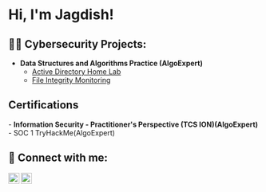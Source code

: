 <h1>Hi, I'm Jagdish! </h1>

<h2>👨‍💻 Cybersecurity Projects:</h2>

- <b>Data Structures and Algorithms Practice (AlgoExpert)</b>
  - [Active Directory Home Lab](https://github.com/jagdish91/LABURL)
  - [File Integrity Monitoring](https://github.com/jagdish91/LABURL)

<h2> Certifications</h2>
- <b>Information Security - Practitioner's Perspective (TCS ION)(AlgoExpert)</b>
- SOC 1 TryHackMe(AlgoExpert)</b>



<h2> 🤳 Connect with me:</h2>

[<img align="left" alt="JoshMadakor | LinkedIn" width="22px" src="https://cdn.jsdelivr.net/npm/simple-icons@v3/icons/linkedin.svg" />][linkedin]
[<img align="left" alt="JoshMadakor | Instagram" width="22px" src="https://cdn.jsdelivr.net/npm/simple-icons@v3/icons/instagram.svg" />][instagram]

[instagram]: https://www.instagram.com/jaggi111/
[linkedin]: https://linkedin.com/in/Myurl

